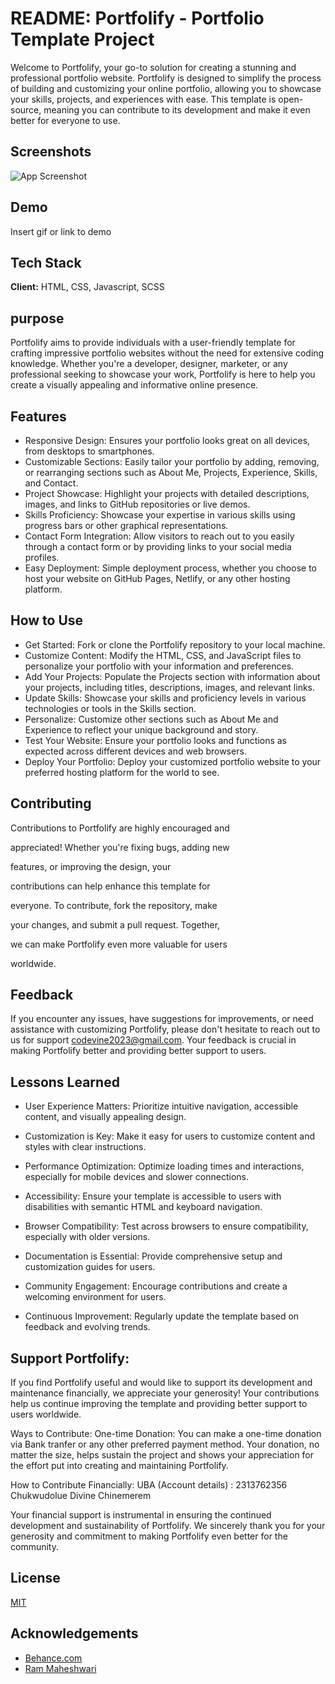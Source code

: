 
# README: Portfolify - Portfolio Template Project

Welcome to Portfolify, your go-to solution for creating a stunning and professional portfolio website. Portfolify is designed to simplify the process of building and customizing your online portfolio, allowing you to showcase your skills, projects, and experiences with ease. This template is open-source, meaning you can contribute to its development and make it even better for everyone to use.


## Screenshots

![App Screenshot](https://via.placeholder.com/468x300?text=App+Screenshot+Here)


## Demo

Insert gif or link to demo


## Tech Stack

**Client:** HTML, CSS, Javascript, SCSS




## purpose

Portfolify aims to provide individuals with a user-friendly template for crafting impressive portfolio websites without the need for extensive coding knowledge. Whether you're a developer, designer, marketer, or any professional seeking to showcase your work, Portfolify is here to help you create a visually appealing and informative online presence.
## Features

- Responsive Design: Ensures your portfolio looks great on all devices, from desktops to smartphones.
- Customizable Sections: Easily tailor your portfolio by adding, removing, or rearranging sections such as About Me, Projects, Experience, Skills, and Contact.
- Project Showcase: Highlight your projects with detailed descriptions, images, and links to GitHub repositories or live demos.
- Skills Proficiency: Showcase your expertise in various skills using progress bars or other graphical representations.
- Contact Form Integration: Allow visitors to reach out to you easily through a contact form or by providing links to your social media profiles.
- Easy Deployment: Simple deployment process, whether you choose to host your website on GitHub Pages, Netlify, or any other hosting platform.


## How to Use

- Get Started: Fork or clone the Portfolify repository to your local machine.
- Customize Content: Modify the HTML, CSS, and JavaScript files to personalize your portfolio with your information and preferences.
- Add Your Projects: Populate the Projects section with information about your projects, including titles, descriptions, images, and relevant links.
- Update Skills: Showcase your skills and proficiency levels in various technologies or tools in the Skills section.
- Personalize: Customize other sections such as About Me and Experience to reflect your unique background and story.
- Test Your Website: Ensure your portfolio looks and functions as expected across different devices and web browsers.
- Deploy Your Portfolio: Deploy your customized portfolio website to your preferred hosting platform for the world to see.
## Contributing

Contributions to Portfolify are highly encouraged and

appreciated! Whether you're fixing bugs, adding new

features, or improving the design, your 
  
contributions can help enhance this template for 
  
everyone. To contribute, fork the repository, make
  
your changes, and submit a pull request. Together,
   
we can make Portfolify even more valuable for users 

worldwide.



## Feedback

If you encounter any issues, have suggestions for improvements, or need assistance with customizing Portfolify, please don't hesitate to  reach out to us for support codevine2023@gmail.com. Your feedback is crucial in making Portfolify better and providing better support to users.


## Lessons Learned

- User Experience Matters: Prioritize intuitive navigation, accessible content, and visually appealing design.

- Customization is Key: Make it easy for users to customize content and styles with clear instructions.

- Performance Optimization: Optimize loading times and interactions, especially for mobile devices and slower connections.

- Accessibility: Ensure your template is accessible to users with disabilities with semantic HTML and keyboard navigation.

- Browser Compatibility: Test across browsers to ensure compatibility, especially with older versions.

- Documentation is Essential: Provide comprehensive setup and customization guides for users.

- Community Engagement: Encourage contributions and create a welcoming environment for users.

- Continuous Improvement: Regularly update the template based on feedback and evolving trends.


## Support Portfolify:
If you find Portfolify useful and would like to support its development and maintenance financially, we appreciate your generosity! Your contributions help us continue improving the template and providing better support to users worldwide.

Ways to Contribute:
One-time Donation: You can make a one-time donation via Bank tranfer or any other preferred payment method. Your donation, no matter the size, helps sustain the project and shows your appreciation for the effort put into creating and maintaining Portfolify.


How to Contribute Financially:
UBA (Account details) : 2313762356 Chukwudolue Divine Chinemerem 

Your financial support is instrumental in ensuring the continued development and sustainability of Portfolify. We sincerely thank you for your generosity and commitment to making Portfolify even better for the community.


## License

[MIT](https://choosealicense.com/licenses/mit/)


## Acknowledgements

 - [Behance.com](https://www.behance.com)
 - [Ram Maheshwari](https://www.rammaheshwari.com)